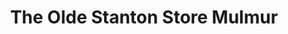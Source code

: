 ---
title: "The Olde Stanton Store Mulmur"
url: /township-of-mulmur/the-olde-stanton-store-mulmur/
shop: general
---